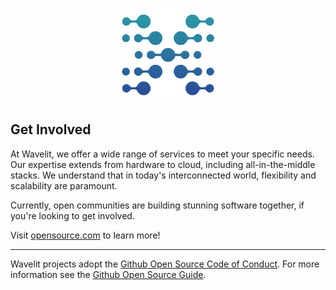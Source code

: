 <p align="center">
    <img width="150" height="150" src="https://github.com/wavelit/.github/blob/main/images/open-at-wavelit.png">
</p> 

## Get Involved

At Wavelit, we offer a wide range of services to meet your specific needs.
Our expertise extends from hardware to cloud, including all-in-the-middle stacks. We understand that in today's interconnected world, flexibility and scalability are paramount.

Currently, open communities are building stunning software together, if you're looking to get involved.

Visit [opensource.com](https://opensource.com) to learn more!

----

Wavelit projects adopt the [Github Open Source Code of Conduct](https://opensource.guide/code-of-conduct). For more information see the [Github Open Source Guide](https://opensource.guide).
